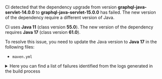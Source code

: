 CI detected that the dependency upgrade from version **graphql-java-servlet-14.0.0** to **graphql-java-servlet-15.0.0** has failed. 
The new version of the dependency require a different version of Java. 

CI uses **Java 11** (class version **55.0**). The new version of the dependency requires **Java 17** (class version **61.0**). 

To resolve this issue, you need to update the Java version to **Java 17** in the following files: 
- `maven.yml`

<details>
<summary>Here you can find a list of failures identified from the logs generated in the build process</summary>

*    > [ERROR] /dropwizard-graphql/graphql-core/src/main/java/com/smoketurner/dropwizard/graphql/GraphQLBundle.java:[19,35] cannot access graphql.kickstart.execution.GraphQLQueryInvoker<br>  bad class file: /root/.m2/repository/com/graphql-java-kickstart/graphql-java-kickstart/15.0.0/graphql-java-kickstart-15.0.0.jar(/graphql/kickstart/execution/GraphQLQueryInvoker.class)<br>    class file has wrong version 61.0, should be 55.0<br>    Please remove or make sure it appears in the correct subdirectory of the classpath. 

*    > [ERROR] /dropwizard-graphql/graphql-core/src/main/java/com/smoketurner/dropwizard/graphql/GraphQLBundle.java:[46,9] cannot find symbol<br>  symbol:   variable GraphQLQueryInvoker<br>  location: class com.smoketurner.dropwizard.graphql.GraphQLBundle<C> 

*    > [ERROR] /dropwizard-graphql/graphql-core/src/main/java/com/smoketurner/dropwizard/graphql/GraphQLBundle.java:[51,36] cannot access graphql.kickstart.servlet.GraphQLConfiguration<br>  bad class file: /root/.m2/repository/com/graphql-java-kickstart/graphql-java-servlet/15.0.0/graphql-java-servlet-15.0.0.jar(/graphql/kickstart/servlet/GraphQLConfiguration.class)<br>    class file has wrong version 61.0, should be 55.0<br>    Please remove or make sure it appears in the correct subdirectory of the classpath. 

*    > [ERROR] /dropwizard-graphql/graphql-core/src/main/java/com/smoketurner/dropwizard/graphql/GraphQLBundle.java:[19,35] cannot access graphql.kickstart.execution.GraphQLQueryInvoker<br>[ERROR]   bad class file: /root/.m2/repository/com/graphql-java-kickstart/graphql-java-kickstart/15.0.0/graphql-java-kickstart-15.0.0.jar(/graphql/kickstart/execution/GraphQLQueryInvoker.class)<br>[ERROR]     class file has wrong version 61.0, should be 55.0<br>[ERROR]     Please remove or make sure it appears in the correct subdirectory of the classpath. 

*    > [ERROR] /dropwizard-graphql/graphql-core/src/main/java/com/smoketurner/dropwizard/graphql/GraphQLBundle.java:[46,9] cannot find symbol<br>[ERROR]   symbol:   variable GraphQLQueryInvoker<br>[ERROR]   location: class com.smoketurner.dropwizard.graphql.GraphQLBundle<C> 

*    > [ERROR] /dropwizard-graphql/graphql-core/src/main/java/com/smoketurner/dropwizard/graphql/GraphQLBundle.java:[54,40] cannot find symbol<br>  symbol:   variable GraphQLHttpServlet<br>  location: class com.smoketurner.dropwizard.graphql.GraphQLBundle<C> 

*    > [ERROR] /dropwizard-graphql/graphql-core/src/main/java/com/smoketurner/dropwizard/graphql/GraphQLBundle.java:[45,11] cannot find symbol<br>[ERROR]   symbol:   class GraphQLQueryInvoker<br>[ERROR]   location: class com.smoketurner.dropwizard.graphql.GraphQLBundle<C> 

*    > [ERROR] /dropwizard-graphql/graphql-core/src/main/java/com/smoketurner/dropwizard/graphql/GraphQLBundle.java:[51,36] cannot access graphql.kickstart.servlet.GraphQLConfiguration<br>[ERROR]   bad class file: /root/.m2/repository/com/graphql-java-kickstart/graphql-java-servlet/15.0.0/graphql-java-servlet-15.0.0.jar(/graphql/kickstart/servlet/GraphQLConfiguration.class)<br>[ERROR]     class file has wrong version 61.0, should be 55.0<br>[ERROR]     Please remove or make sure it appears in the correct subdirectory of the classpath. 

*    > [ERROR] /dropwizard-graphql/graphql-core/src/main/java/com/smoketurner/dropwizard/graphql/GraphQLBundle.java:[54,11] cannot find symbol<br>  symbol:   class GraphQLHttpServlet<br>  location: class com.smoketurner.dropwizard.graphql.GraphQLBundle<C> 

*    > [ERROR] /dropwizard-graphql/graphql-core/src/main/java/com/smoketurner/dropwizard/graphql/GraphQLBundle.java:[20,33] cannot access graphql.kickstart.servlet.GraphQLHttpServlet<br>  bad class file: /root/.m2/repository/com/graphql-java-kickstart/graphql-java-servlet/15.0.0/graphql-java-servlet-15.0.0.jar(/graphql/kickstart/servlet/GraphQLHttpServlet.class)<br>    class file has wrong version 61.0, should be 55.0<br>    Please remove or make sure it appears in the correct subdirectory of the classpath. 

*    > [ERROR] /dropwizard-graphql/graphql-core/src/main/java/com/smoketurner/dropwizard/graphql/GraphQLBundle.java:[54,11] cannot find symbol<br>[ERROR]   symbol:   class GraphQLHttpServlet<br>[ERROR]   location: class com.smoketurner.dropwizard.graphql.GraphQLBundle<C> 

*    > [ERROR] /dropwizard-graphql/graphql-core/src/main/java/com/smoketurner/dropwizard/graphql/GraphQLBundle.java:[45,11] cannot find symbol<br>  symbol:   class GraphQLQueryInvoker<br>  location: class com.smoketurner.dropwizard.graphql.GraphQLBundle<C> 

*    > [ERROR] /dropwizard-graphql/graphql-core/src/main/java/com/smoketurner/dropwizard/graphql/GraphQLBundle.java:[20,33] cannot access graphql.kickstart.servlet.GraphQLHttpServlet<br>[ERROR]   bad class file: /root/.m2/repository/com/graphql-java-kickstart/graphql-java-servlet/15.0.0/graphql-java-servlet-15.0.0.jar(/graphql/kickstart/servlet/GraphQLHttpServlet.class)<br>[ERROR]     class file has wrong version 61.0, should be 55.0<br>[ERROR]     Please remove or make sure it appears in the correct subdirectory of the classpath. 

*    > [ERROR] /dropwizard-graphql/graphql-core/src/main/java/com/smoketurner/dropwizard/graphql/GraphQLBundle.java:[54,40] cannot find symbol<br>[ERROR]   symbol:   variable GraphQLHttpServlet<br>[ERROR]   location: class com.smoketurner.dropwizard.graphql.GraphQLBundle<C> 

</details>
